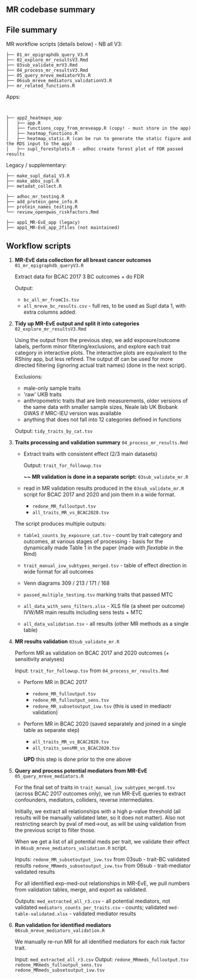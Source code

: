 ## MR codebase summary

## File summary

MR workflow scripts (details below) - NB all V3:

```
├── 01_mr_epigraphdb_query_V3.R
├── 02_explore_mr_resultsV3.Rmd
├── 03sub_validate_mrV3.Rmd
├── 04_process_mr_resultsV3.Rmd
├── 05_query_mreve_mediatorV3s.R
├── 06sub_mreve_mediators_validationV3.R
├── mr_related_functions.R
```

Apps:

```


├── app2_heatmaps_app
│   ├── app.R
│   ├── functions_copy_from_mreveapp.R (copy! - must store in the app)
│   ├── heatmap_functions.R
│   ├── heatmap_static.R (can be run to generate the static figure and the RDS input to the app)
│   ├── supl_forestplots.R - adhoc create forest plot of FDR passed results
```

Legacy / supplementary:

```
├── make_supl_data1_V3.R
├── make_abbs_supl.R
├── metadat_collect.R

├── adhoc_mr_testing.R
├── add_protein_gene_info.R
├── protein_names_testing.R
└── review_opengwas_riskfactors.Rmd

├── app1_MR-EvE_app (legacy)
├── app1_MR-EvE_app_2files (not maintained)

```

## Workflow scripts


1. **MR-EvE data collection for all breast cancer outcomes** `01_mr_epigraphdb_queryV3.R` 

	Extract data for BCAC 2017 3 BC outcomes + do FDR

	
	Output: 
		
	* `bc_all_mr_fromCIs.tsv` 
	* `all_mreve_bc_results.csv` - full res, to be used as Supl data 1, with extra columns added.
	

2. **Tidy up MR-EvE output and split it into categories** `02_explore_mr_resultsV3.Rmd` 

	Using the output from the previous step, we add exposure/outcome labels, perform minor filtering/exclusions, and explore each trait category in interactive plots. The interactive plots are equivalent to the RShiny app, but less refined. The output df can be used for more directed filtering (ignoring actual trait names) (done in the next script).
	
	Exclusions:
	* male-only sample traits
	* 'raw' UKB traits
	* anthropometric traits that are limb measurements, older versions of the same data with smaller sample sizes, Neale lab UK Biobank GWAS if MRC-IEU version was available
	* anything that does not fall into 12 categories defined in functions
	
	Output: `tidy_traits_by_cat.tsv`
	


3. **Traits processing and validation summary**
 `04_process_mr_results.Rmd` 
	* Extract traits with consistent effect (2/3 main datasets)
	
		Output: `trait_for_followup.tsv` 
		
		**~~ MR validation is done in a separate script:** `03sub_validate_mr.R`
	
	* read in MR validation results produced in the `03sub_validate_mr.R` script for BCAC 2017 and 2020 and join them in a wide format.
		- `redone_MR_fulloutput.tsv` 
		- `all_traits_MR_vs_BCAC2020.tsv`
	
	The script produces multiple outputs:
	
	
	* `table1_counts_by_exposure_cat.tsv` - count by trait category and outcomes, at various stages of processing - basis for the dynamically made Table 1 in the paper (made with _flextable_ in the Rmd)
	
	* `trait_manual_ivw_subtypes_merged.tsv` - table of effect direction in wide format for all outcomes

	* Venn diagrams 309 / 213 / 171 / 168
	* `passed_multiple_testing.tsv` marking traits that passed MTC
	* `all_data_with_sens_filters.xlsx` - XLS file (a sheet per outcome) IVW/MR main results including sens tests + MTC
	* `all_data_validation.tsv` - all results (other MR methods as a single table)

	
	 
4. **MR results validation** `03sub_validate_mr.R` 

	Perform MR as validation on  BCAC 2017 and 2020 outcomes (+ sensitivity analyses)
	
	Input: `trait_for_followup.tsv`  from `04_process_mr_results.Rmd` 
	
	* Perform MR in BCAC 2017
			
		- `redone_MR_fulloutput.tsv` 
		- `redone_MR_fulloutput_sens.tsv`
		- `redone_MR_subsetoutput_ivw.tsv` (this is used in mediaotr validation)
	 
	* Perform MR in BCAC 2020 (saved separately and joined in a single table as separate step)
		
		- `all_traits_MR_vs_BCAC2020.tsv`	
		- `all_traits_sensMR_vs_BCAC2020.tsv`	
		
		**UPD** this step is done prior to the one above

5. **Query and process potential mediators from MR-EvE** `05_query_mreve_mediators.R`

	For the final set of traits in `trait_manual_ivw_subtypes_merged.tsv` (across BCAC 2017 outcomes only), we run MR-EvE queries to extract confounders, mediators, colliders, reverse intermediates. 
	
	Initially, we extract all relationships with a high p-value threshold (all results will be manually validated later, so it does not matter). Also not restricting search by pval of med->out, as will be using validation from the previous script to filter those.
	
	When we get a list of all potential meds per trait, we validate their effect in 
	`06sub_mreve_mediators_validation.R` script. 
	
	Inputs:
	`redone_MR_subsetoutput_ivw.tsv` from 03sub - trait-BC validated results
	`redone_MRmeds_subsetoutput_ivw.tsv` from 06sub - trait-mediator validated results
	
	For all identified exp-med-out relationships in MR-EvE, we pull numbers from validation tables, merge, and export as validated. 
	
	
	Outputs:
	`med_extracted_all_r3.csv` - all potential mediators, not validated
	`mediators_counts_per_traits.csv` - counts; validated
	`med-table-validated.xlsx` - validated mediator results 



6. **Run validation for identified mediators** `06sub_mreve_mediators_validation.R`

	We manually re-run MR for all identified mediators for each risk factor trait.
	
	Input: 
	`med_extracted_all_r3.csv`
	Output:
	`redone_MRmeds_fulloutput.tsv`
	`redone_MRmeds_fulloutput_sens.tsv`
	`redone_MRmeds_subsetoutput_ivw.tsv`